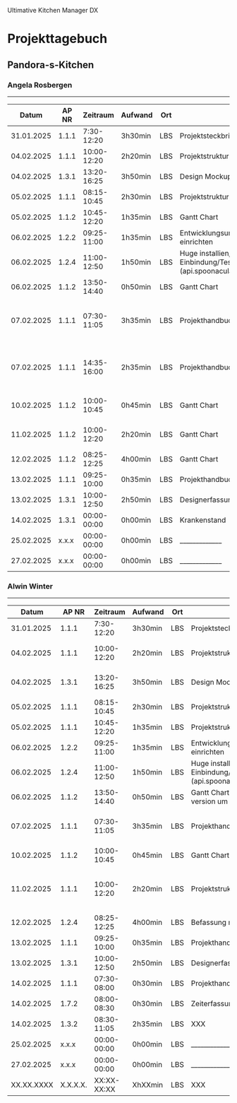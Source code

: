 
Ultimative Kitchen Manager DX
# Projekttagebuch
## Pandora-s-Kitchen
### Angela Rosbergen
---
Datum|AP NR|Zeitraum|Aufwand|Ort|Tätigkeit|Probleme|Quellen
-----|-----|--------|-------|---|---------|--------|-------
31.01.2025| 1.1.1 | 7:30-12:20 | 3h30min | LBS | Projektsteckbrief, Mindmap | mir fällt nichts ein | [Spoonacular.com](https://spoonacular.com/), [xMind.app](https://xmind.app/)
04.02.2025| 1.1.1 | 10:00-12:20 | 2h20min | LBS | Projektstrukturplan | mir fällt nichts ein | 
04.02.2025| 1.3.1 | 13:20-16:25 | 3h50min | LBS | Design Mockup | mir fällt nichts ein | [Canva.com](https://www.canva.com/)
05.02.2025| 1.1.1 | 08:15-10:45 | 2h30min | LBS | Projektstrukturplan | Excel Online ist nicht gut | 
05.02.2025| 1.1.2 | 10:45-12:20 | 1h35min | LBS | Gantt Chart | mir fällt nichts ein | [GanttPro.com](https://ganttpro.com/)
06.02.2025| 1.2.2 | 09:25-11:00 | 1h35min | LBS | Entwicklungsumgebung einrichten, GIT einrichten | mir fällt nichts ein | 
06.02.2025| 1.2.4 | 11:00-12:50 | 1h50min | LBS | Huge installien, spoonacular Registrieren,  Einbindung/Test abfrage der JSON (api.spoonacular.com/recipes/complexSearch) | mir fällt nichts ein | 
06.02.2025| 1.1.2 | 13:50-14:40 | 0h50min | LBS | Gantt Chart | mir fällt nichts ein | [GanttPro.com](https://ganttpro.com/)
07.02.2025| 1.1.1 | 07:30-11:05 | 3h35min | LBS | Projekthandbuch | Warum muss man alles doppelt und dreifach dokumentieren |
07.02.2025| 1.1.1 | 14:35-16:00| 2h35min | LBS | Projekthandbuch | Warum muss man alles doppelt und dreifach dokumentieren |
10.02.2025| 1.1.2 | 10:00-10:45| 0h45min | LBS | Gantt Chart | Gantt Pro ist nicht besonders gut | [GanttPro.com](https://ganttpro.com/)
11.02.2025| 1.1.2 | 10:00-12:20| 2h20min | LBS | Gantt Chart | Gantt Pro ist nicht besonders gut | [GanttPro.com](https://ganttpro.com/)
12.02.2025| 1.1.2 | 08:25-12:25 | 4h00min | LBS | Gantt Chart | Excel Liste |
13.02.2025| 1.1.1 | 09:25-10:00 | 0h35min | LBS | Projekthandbuch | mir fällt nichts ein | []()
13.02.2025| 1.3.1 | 10:00-12:50 | 2h50min | LBS | Designerfassung | mir fällt nichts ein | []()
14.02.2025| 1.3.1 | 00:00-00:00 | 0h00min | LBS | Krankenstand |Krankenstand | []()
25.02.2025| x.x.x | 00:00-00:00 | 0h00min | LBS | _____________ | _______________ | []()
27.02.2025| x.x.x | 00:00-00:00 | 0h00min | LBS | _____________ | _______________ | []()

### Alwin Winter
---
Datum|AP NR|Zeitraum|Aufwand|Ort|Tätigkeit|Probleme|Quellen
-----|-----|--------|-------|---|---------|--------|-------
31.01.2025| 1.1.1 | 7:30-12:20 | 3h30min | LBS | Projektsteckbrief, Mindmap | nicht viel erklärt | [Spoonacular.com](https://spoonacular.com/), [xMind.app](https://xmind.app/)
04.02.2025| 1.1.1 | 10:00-12:20 | 2h20min | LBS | Projektstrukturplan | Pflichtenheft konnte noch nicht gemacht werden | 
04.02.2025| 1.3.1 | 13:20-16:25 | 3h50min | LBS | Design Mockup, Projektstrukturplan | mir fällt nichts ein | [Canva.com](https://www.canva.com/), [Composer](https://getcomposer.org/), [Laravel.com](https://laravel.com/)
05.02.2025| 1.1.1 | 08:15-10:45 | 2h30min | LBS | Projektstrukturplan | Excel Online ist nicht gut | 
05.02.2025| 1.1.1 | 10:45-12:20 | 1h35min | LBS | Projektstrukturplan | mir fällt nichts ein |
06.02.2025| 1.2.2 | 09:25-11:00 | 1h35min | LBS | Entwicklungsumgebung einrichten, GIT einrichten | mir fällt nichts ein | 
06.02.2025| 1.2.4 | 11:00-12:50 | 1h50min | LBS | Huge installien, spoonacular Registrieren,  Einbindung/Test abfrage der JSON (api.spoonacular.com/recipes/complexSearch) | mir fällt nichts ein | 
06.02.2025| 1.1.2 | 13:50-14:40 | 0h50min | LBS | Gantt Chart, xampp neu installieren um php version um zu stellen auf 8.2.12 | mir fällt nichts ein | [GanttPro.com](https://ganttpro.com/)
07.02.2025| 1.1.1 | 07:30-11:05 | 3h35min | LBS | Projekthandbuch | Warum muss man alles doppelt und dreifach dokumentieren |
10.02.2025| 1.1.2 | 10:00-10:45| 0h45min | LBS | Gantt Chart | Gantt Pro ist nicht besonders gut | [GanttPro.com](https://ganttpro.com/)
11.02.2025| 1.1.1 | 10:00-12:20| 2h20min | LBS | Projektstrukturplan APs | Projekthandbuch, Gantt und Projektstrukturplan APs waren anders formatiert |
12.02.2025| 1.2.4 | 08:25-12:25 | 4h00min | LBS | Befassung mit API |  |
13.02.2025| 1.1.1 | 09:25-10:00 | 0h35min | LBS | Projekthandbuch | mir fällt nichts ein | []()
13.02.2025| 1.3.1 | 10:00-12:50 | 2h50min | LBS | Designerfassung | Ein paar Probleme mit css | []()
14.02.2025| 1.1.1 | 07:30-08:00 | 0h30min | LBS | Projekthandbuch | mir fällt nichts ein | []()
14.02.2025| 1.7.2 | 08:00-08:30 | 0h30min | LBS | Zeiterfassung | mir fällt nichts ein | []()
14.02.2025| 1.3.2 | 08:30-11:05 | 2h35min | LBS | XXX | mir fällt nichts ein | []()
25.02.2025| x.x.x | 00:00-00:00 | 0h00min | LBS | _____________ | _______________ | []()
27.02.2025| x.x.x | 00:00-00:00 | 0h00min | LBS | _____________ | _______________ | []()
XX.XX.XXXX| X.X.X.X. | XX:XX-XX:XX | XhXXmin | LBS | XXX | mir fällt nichts ein | []()
